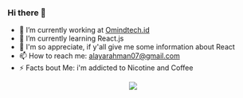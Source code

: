 ### Hi there 👋

- 🔭 I’m currently working at [Omindtech.id](https://omindtech.id/)
- 🌱 I’m currently learning React.js
- 💬 I'm so appreciate, if y'all give me some information about React
- 📫 How to reach me: alayarahman07@gmail.com
- ⚡ Facts bout Me: i'm addicted to Nicotine and Coffee
<div style="display:flex; justify-content: center; align-items: center; min-width: 100%">
  <img src="https://github-readme-stats.vercel.app/api?username=dayCod&show_icons=true&theme=radical">
</div>
